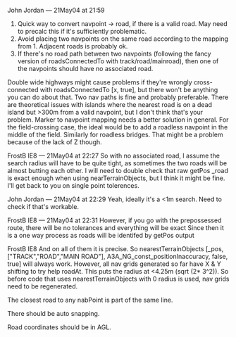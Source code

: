 John Jordan — 21May04 at 21:59
1. Quick way to convert navpoint -> road, if there is a valid road. May need to precalc this if it's sufficiently problematic.
2. Avoid placing two navpoints on the same road according to the mapping from 1. Adjacent roads is probably ok.
3. If there's no road path between two navpoints (following the fancy version of roadsConnectedTo with track/road/mainroad), then one of the navpoints should have no associated road.

Double wide highways might cause problems if they're wrongly cross-connected with roadsConnectedTo [x, true], but there won't be anything you can do about that. Two nav paths is fine and probably preferable.
There are theoretical issues with islands where the nearest road is on a dead island but >300m from a valid navpoint, but I don't think that's your problem. Marker to navpoint mapping needs a better solution in general.
For the field-crossing case, the ideal would be to add a roadless navpoint in the middle of the field.
Similarly for roadless bridges.
That might be a problem because of the lack of Z though.

FrostB IE8 — 21May04 at 22:27
So with no associated road, I assume the search radius will have to be quite tight, as sometimes the two roads will be almost butting each other.
I will need to double check that raw getPos _road is exact enough when using nearTerrainObjects, but I think it might be fine. I'll get back to you on single point tolerences.

John Jordan — 21May04 at 22:29
Yeah, ideally it's a <1m search. Need to check if that's workable.

FrostB IE8 — 21May04 at 22:31
However, if you go with the prepossessed route, there will be no tolerances and everything will be exact
Since then it is a one way process as roads will be identifed by getPos output

FrostB IE8
And on all of them it is precise. So nearestTerrainObjects [_pos, ["TRACK","ROAD","MAIN ROAD"], A3A_NG_const_positionInaccuracy, false, true] will always work.
However, all nav grids generated so far have X & Y shifting to try help roadAt. This puts the radius at <4.25m (sqrt (2* 3^2)). So before code that uses nearestTerrainObjects with 0 radius is used, nav grids need to be regenerated.

The closest road to any nabPoint is part of the same line.

There should be auto snapping.

Road coordinates should be in AGL.
